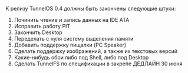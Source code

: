 К релизу TunnelOS 0.4 должны быть закончены следующие штуки:
   1. Починить чтение и запись данных на IDE ATA
   2. Исправить работу PIT
   3. Закончить Desktop
   4. Переделать с нуля систему выделения памяти
   5. Добавить поддержку пищалки (PC Speaker)
   6. Сделать поддержку изображений, а также их текстовых версий
   7. Какие-нибудь обои либо под Shell, либо под Desktop
   8. Сделать TunnelFS по спецификации в закрепе
	ДЕДЛАЙН 30 июня